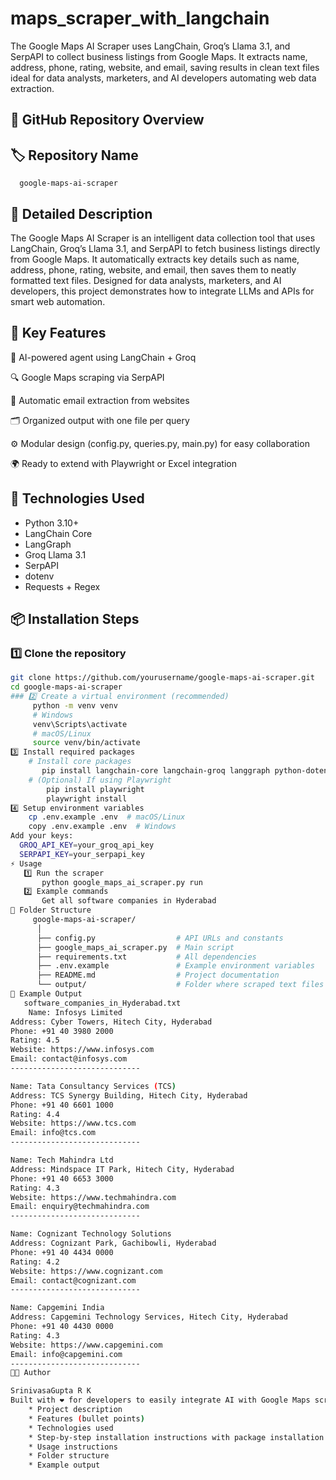 # maps_scraper_with_langchain
The Google Maps AI Scraper uses LangChain, Groq’s Llama 3.1, and SerpAPI to collect business listings from Google Maps. It extracts name, address, phone, rating, website, and email, saving results in clean text files ideal for data analysts, marketers, and AI developers automating web data extraction.
## 🧠 GitHub Repository Overview
## 🏷️ Repository Name
      google-maps-ai-scraper
## 📄 Detailed Description 
The Google Maps AI Scraper is an intelligent data collection tool that uses LangChain, Groq’s Llama 3.1, and SerpAPI to fetch business listings directly from Google Maps.
It automatically extracts key details such as name, address, phone, rating, website, and email, then saves them to neatly formatted text files.
Designed for data analysts, marketers, and AI developers, this project demonstrates how to integrate LLMs and APIs for smart web automation.
## 🧩 Key Features
🧠 AI-powered agent using LangChain + Groq

🔍 Google Maps scraping via SerpAPI

📧 Automatic email extraction from websites

🗂️ Organized output with one file per query

⚙️ Modular design (config.py, queries.py, main.py) for easy collaboration

🌍 Ready to extend with Playwright or Excel integration
## 🧰 Technologies Used
* Python 3.10+
* LangChain Core
* LangGraph
* Groq Llama 3.1
* SerpAPI
* dotenv
* Requests + Regex
## 📦 Installation Steps

 ### 1️⃣ Clone the repository
```bash
git clone https://github.com/yourusername/google-maps-ai-scraper.git
cd google-maps-ai-scraper
### 2️⃣ Create a virtual environment (recommended)
     python -m venv venv
     # Windows
     venv\Scripts\activate
     # macOS/Linux
     source venv/bin/activate
3️⃣ Install required packages
    # Install core packages
       pip install langchain-core langchain-groq langgraph python-dotenv requests
    # (Optional) If using Playwright
        pip install playwright
        playwright install
4️⃣ Setup environment variables
    cp .env.example .env  # macOS/Linux
    copy .env.example .env  # Windows
Add your keys:
  GROQ_API_KEY=your_groq_api_key
  SERPAPI_KEY=your_serpapi_key
⚡ Usage
   1️⃣ Run the scraper
       python google_maps_ai_scraper.py run
   2️⃣ Example commands
       Get all software companies in Hyderabad
🧩 Folder Structure
     google-maps-ai-scraper/
      │
      ├── config.py                  # API URLs and constants
      ├── google_maps_ai_scraper.py  # Main script
      ├── requirements.txt           # All dependencies
      ├── .env.example               # Example environment variables
      ├── README.md                  # Project documentation
      └── output/                    # Folder where scraped text files are saved
🧠 Example Output
   software_companies_in_Hyderabad.txt
    Name: Infosys Limited
Address: Cyber Towers, Hitech City, Hyderabad
Phone: +91 40 3980 2000
Rating: 4.5
Website: https://www.infosys.com
Email: contact@infosys.com
-----------------------------

Name: Tata Consultancy Services (TCS)
Address: TCS Synergy Building, Hitech City, Hyderabad
Phone: +91 40 6601 1000
Rating: 4.4
Website: https://www.tcs.com
Email: info@tcs.com
-----------------------------

Name: Tech Mahindra Ltd
Address: Mindspace IT Park, Hitech City, Hyderabad
Phone: +91 40 6653 3000
Rating: 4.3
Website: https://www.techmahindra.com
Email: enquiry@techmahindra.com
-----------------------------

Name: Cognizant Technology Solutions
Address: Cognizant Park, Gachibowli, Hyderabad
Phone: +91 40 4434 0000
Rating: 4.2
Website: https://www.cognizant.com
Email: contact@cognizant.com
-----------------------------

Name: Capgemini India
Address: Capgemini Technology Services, Hitech City, Hyderabad
Phone: +91 40 4430 0000
Rating: 4.3
Website: https://www.capgemini.com
Email: info@capgemini.com
-----------------------------
👨‍💻 Author

SrinivasaGupta R K
Built with ❤️ for developers to easily integrate AI with Google Maps scraping.
    * Project description 
    * Features (bullet points)  
    * Technologies used  
    * Step-by-step installation instructions with package installation  
    * Usage instructions 
    * Folder structure
    * Example output 
 


       
         



        

  







